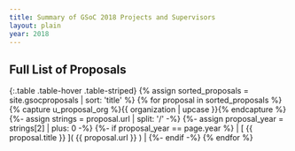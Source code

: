 ```yaml
---
title: Summary of GSoC 2018 Projects and Supervisors
layout: plain
year: 2018
---
```


## Full List of Proposals

{:.table .table-hover .table-striped}
{% assign sorted_proposals = site.gsocproposals | sort: 'title' %}
{% for proposal in sorted_proposals %}{% capture u_proposal_org %}{{ organization | upcase }}{% endcapture %}
{%- assign strings = proposal.url | split: '/' -%}
{%- assign proposal_year = strings[2] | plus: 0 -%}
{%- if proposal_year == page.year %} | [ {{ proposal.title }} ](
{{ proposal.url }} ) | {%- endif -%} {% endfor %}
